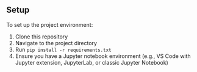 ## Setup
To set up the project environment:
1. Clone this repository
2. Navigate to the project directory
3. Run `pip install -r requirements.txt`
4. Ensure you have a Jupyter notebook environment (e.g., VS Code with Jupyter extension, JupyterLab, or classic Jupyter Notebook)